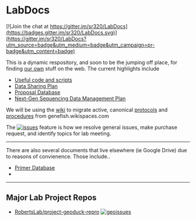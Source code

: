 LabDocs
=======

[![Join the chat at https://gitter.im/sr320/LabDocs](https://badges.gitter.im/sr320/LabDocs.svg)](https://gitter.im/sr320/LabDocs?utm_source=badge&utm_medium=badge&utm_campaign=pr-badge&utm_content=badge)

This is a dynamic respository, and soon to be the jumping off place, for finding [our own](http://faculty.washington.edu/sr320/) stuff on the web. The current highlights include 

* [Useful code and scripts](https://github.com/sr320/LabDocs/tree/master/code)
* [Data Sharing Plan](https://github.com/sr320/LabDocs/blob/master/DataSharePlan.md)
* [Proposal Database](https://github.com/sr320/LabDocs/blob/master/Proposal_database.md)
* [Next-Gen Sequencing Data Management Plan](https://github.com/sr320/LabDocs/blob/master/DMPseq.md)


We will be using the [wiki](https://github.com/sr320/LabDocs/wiki) to migrate active, canonical [protocols](http://genefish.wikispaces.com/protocols) and [procedures](http://genefish.wikispaces.com/How-to) from genefish.wikispaces.com

The [![issues](https://img.shields.io/github/issues/sr320/LabDocs.svg)](https://github.com/sr320/LabDocs/issues) feature is how we resolve general issues, make purchase request, and identify topics for lab meeting.

---

There are also several documents that live elsewhere (ie Google Drive) due to reasons of convienence. Those include..

* [Primer Database](https://docs.google.com/spreadsheets/d/14m2kkFhxcoKWWIGoAD_7VOVsAg9wilME2UcSLqfnqLI/edit?usp=sharing&authkey=CP736rQK)
* 

---

## Major Lab Project Repos

- [RobertsLab/project-geoduck-repro](https://github.com/RobertsLab/project-geoduck-repro)
[![geoissues](https://img.shields.io/github/issues/RobertsLab/project-geoduck-repro.svg)](https://github.com/RobertsLab/project-geoduck-repro/issues)


